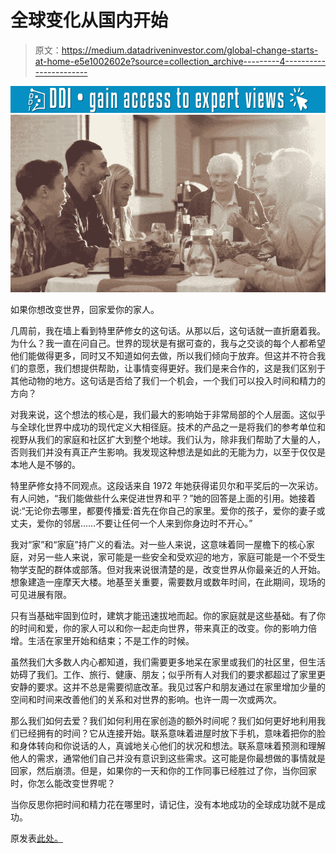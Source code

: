 # 全球变化从国内开始

> 原文：<https://medium.datadriveninvestor.com/global-change-starts-at-home-e5e1002602e?source=collection_archive---------4----------------------->

[![](img/26f4cbdd7af11bf2fd8afa11d1c8eace.png)](http://www.track.datadriveninvestor.com/1B9E)![](img/c505c75a7902047b52143bc18a77ab63.png)

如果你想改变世界，回家爱你的家人。

几周前，我在墙上看到特里萨修女的这句话。从那以后，这句话就一直折磨着我。为什么？我一直在问自己。世界的现状是有据可查的，我与之交谈的每个人都希望他们能做得更多，同时又不知道如何去做，所以我们倾向于放弃。但这并不符合我们的意愿，我们想提供帮助，让事情变得更好。我们是来合作的，这是我们区别于其他动物的地方。这句话是否给了我们一个机会，一个我们可以投入时间和精力的方向？

对我来说，这个想法的核心是，我们最大的影响始于非常局部的个人层面。这似乎与全球化世界中成功的现代定义大相径庭。技术的产品之一是将我们的参考单位和视野从我们的家庭和社区扩大到整个地球。我们认为，除非我们帮助了大量的人，否则我们并没有真正产生影响。我发现这种想法是如此的无能为力，以至于仅仅是本地人是不够的。

特里萨修女持不同观点。这段话来自 1972 年她获得诺贝尔和平奖后的一次采访。有人问她，“我们能做些什么来促进世界和平？”她的回答是上面的引用。她接着说:“无论你去哪里，都要传播爱:首先在你自己的家里。爱你的孩子，爱你的妻子或丈夫，爱你的邻居……不要让任何一个人来到你身边时不开心。”

我对“家”和“家庭”持广义的看法。对一些人来说，这意味着同一屋檐下的核心家庭，对另一些人来说，家可能是一些安全和受欢迎的地方，家庭可能是一个不受生物学支配的群体或部落。但对我来说很清楚的是，改变世界从你最亲近的人开始。想象建造一座摩天大楼。地基至关重要，需要数月或数年时间，在此期间，现场的可见进展有限。

只有当基础牢固到位时，建筑才能迅速拔地而起。你的家庭就是这些基础。有了你的时间和爱，你的家人可以和你一起走向世界，带来真正的改变。你的影响力倍增。生活在家里开始和结束；不是工作的时候。

虽然我们大多数人内心都知道，我们需要更多地呆在家里或我们的社区里，但生活妨碍了我们。工作、旅行、健康、朋友；似乎所有人对我们的要求都超过了家里更安静的要求。这并不总是需要彻底改革。我见过客户和朋友通过在家里增加少量的空间和时间来改善他们的关系和对世界的影响。也许一周一次或两次。

那么我们如何去爱？我们如何利用在家创造的额外时间呢？我们如何更好地利用我们已经拥有的时间？它从连接开始。联系意味着进屋时放下手机，意味着把你的脸和身体转向和你说话的人，真诚地关心他们的状况和想法。联系意味着预测和理解他人的需求，通常他们自己并没有意识到这些需求。这可能是你最想做的事情就是回家，然后崩溃。但是，如果你的一天和你的工作同事已经胜过了你，当你回家时，你怎么能改变世界呢？

当你反思你把时间和精力花在哪里时，请记住，没有本地成功的全球成功就不是成功。

原发表[此处。](http://edhaddon.com/2019/01/28/global-change-starts-at-home/)